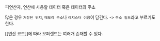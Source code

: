 피연산자, 연산에 사용할 데이터 혹은 데이터의 주소

많은 경우 `저장된 위치`, `메모리 주소`나 `레지스터 이름`이 담긴다.
-> `주소 필드`라고 부르기도 한다.

[[연산 코드]]에 따라 오퍼랜드는 여러개 존재할 수 있다.